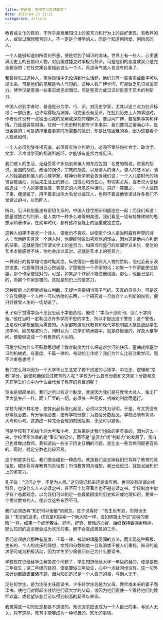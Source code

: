 ```yaml
---
title: 林语堂：怎样才叫受过教育？
date: 2015-04-23 11:21
categories: article
---
```


教育或文化的目的，不外乎是发展知识上的鉴赏力和行为上的良好表现。有教养的人，或受过理想教育的人，不一定是个博学的人，而是个知道何所爱、何所恶的人。

<!-- more -->

一个人能够知道何所爱何所恶，便是尝到了知识的滋味。世界上有一些人，心里塞满历史上的日期和人物，对俄国或捷克时事极为熟识，可是他们的态度或观点是完全错误的；在社交集会里碰到这么一个人，真是再气煞人也没有的事了。

我曾碰见过这种人，觉得谈话中无论讲到什么话题，他们总有一些事实或数字可以提出来，可是他们的见解是令人气短的。这种人有广博学问，可是缺乏见识或鉴赏力。博学仅是塞满一些事实或见闻而已，可是鉴赏力或见识却是基于艺术的判断力。

中国人讲到学者时，普通是分为学、行、识。对历史学家，尤其以这三点为批评标准；一部历史，也许写得极为渊博，可完全没有见识，在批判历史上人物事迹时，作者也许没有一点独出心裁的见解或深刻的理解力。要见闻广博，要搜集事实和详情，乃是最容易的事。任何一个历史时代都有许多事实，我们要将之塞满心中，是很容易的；可是选择重要事实时所需要的见识，却是比较困难的事，因为这要看个人观点如何。

一个人必须能够寻根究底，必须具有独立判断力，必须不受任何社会学、政治学、文学、艺术或学究的胡说所威吓，才能够有鉴赏力或见识。

我们成人的生活，无疑受着许多胡说和骗人的东西包围：名誉的胡说，财富的胡说，爱国的胡说，政治的胡说，宗教的胡说，以及骗人的诗人，骗人的艺术家，骗人的独裁者和骗人的心理学家。精神分析学家会告诉我们说：一个人儿童时代的肠胃官能活动，对后来生活上的野心、进取心和责任心，有切实关系，或者说大便秘结造成一个人的吝啬性情；有见识的人听见这种话时，只好一笑置之。一个人做错了事，便是错了，用不着拿出伟大名誉以威压人，也用不着说他曾读过许多我们不曾读过的书，以恐吓人。

所以，见识和胆量是有密切关系的，中国人往往把识和胆连在一起；而我们知道：胆量或独立的判断，是人类中一种多么难得的美德。我们看见一切有特殊建树的思想家和著作家，在幼年时代，都有这种智能上的胆量或独立性。

这种人如果不喜欢一个诗人，便表示不喜欢，纵使那个诗人是当时最有声望的诗人；当他确实喜欢一个诗人时，他便能够说出喜欢他的理由，因为这是他内心判断的结果。这就是我们所谓文学上的鉴赏力。如果当时盛行的绘画学派主张，使他的艺术本能感觉不快，他也会加以反对。这就是艺术上的鉴赏力。

一种流行的哲学理论或时髦观念，纵使得到一些最伟大人物的赞助，他也会表示漠然态度。他要等到自己心悦诚服，才愿相信一个作家的话；如果一个作家能使他信服，那个作家便是对的，可是，如果那个作家不能使他信服，那么，他自己是对的，而那个作家是错的。这就是知识上的鉴赏力。

这种智能上的胆量或独立判断，无疑地需要相当孩子气的、天真的自信力，可是这个自我便是一个人唯一可以依附的东西，一个研究者一旦放弃个人判断的权利，便只好接受人生的一切胡说了。

孔子似乎觉得学而不思比思而不学更危险，他说：“学而不思则罔，思而不学则殆。”他在当时一定看见过许多学而不思的学生，所以才提出这个警告；这个警告，正是现代学校里极为需要的。大家都知道现代教育和现代学校制度大抵是鼓励学生求学问，而忽略鉴别力，同时认为：把学识填满脑中，就是终极目的，好象大量学问，便能够造成一个有教育的人似的。

可是学校为什么不鼓励思想呢？教育制度为什么把追求学问的快乐，歪曲成堆塞学识的机械式、有量度、千篇一律的、被动的工作呢？我们为什么比较注重学问，而不注重思想呢？

我们怎么可以因为一个大学毕业生念完了若干规定的心理学、中古史、逻辑和“宗教”学分，而便称他做受过教育的人呢？学校为什么要有分数和文凭呢？分数和文凭在学生们心中为什么会代替了教育的真目的呢？

理由是很简单的。我们之所以有这个制度，就是因为我们是在教育大批人，像工厂里大量生产一样，而工厂里的一切，必须依一种死板、机械的制度而运行。

学校为保护其名誉，使其出品标准化起见，必须以文凭为证明。于是，有文凭便有分等级必要，有分等级必要，便有学校分数；为要给分数起见，学校必须有背诵、大考和小考。这造成一种完全合理的前因后果，无法可以避免。

可是学校有了机械化的大考和小考，其后果是比我们想象的更有害的。因为这么一来，学校里所注重的是“事实”的记忆，而不是“鉴赏力”或“判断力”的发展了。我自己也曾做过教师，我知道出一些关于历史日期的问题，是比出一些含糊问题更容易的。同时，批定分数也比较容易。

这个制度实行后，我们便会碰到一种危险，就是我们会忘掉我们已背弃了教育的真理想，或即将背弃教育的真理想；所谓教育的真理想，我已经说过，就是发展知识上的鉴赏力。

孔子说：“记问之学，不足为人师。”这句话记起来还是很有用。世间没有所谓必修科目，也没什么人人必读之书，甚至莎士比亚著作也不是必读之书。学校制度中似乎有个愚蠢观念，以为我们可以制定一些最低限度的历史知识或地理知识，要做一个受过教育的人，便非念这些东西不可。

我们必须放弃“知识可以衡量”的观念。庄子说得好：“吾生也有涯，而知也无涯！”知识的追求，终究是和探索一个新大陆一样，或如佛朗士所说“灵魂的冒险”一样。如果一个虚怀若谷、好问、好奇、冒险的心智，始终保持着探索精神，那么知识的追求就会成为欢乐的事，而不会变成痛苦的工作。

我们必须放弃那种有量度、千篇一律、被动的填塞见闻的方法，而实现这种积极、生长的、个人的欢乐的理想，文凭和分数制度一旦取消或不被人们重视，知识的追求便可成为积极活动，因为学生至少需要问自己为什么要读书。

学校现在已经替学生解答这个问题了，学生知道他读大学一年级的目的，便是要做二年级生；读二年级的目的，便是要做三年级生，心中一点疑问也没有。这一切外来计划都应该置诸不顾，因为知识追求是一个人自己的事，与别人无干。

现在的学生，是为注册主任而读书，许多好学生则是为父母、教师或未来的妻子而读书，使他们对得起出钱给他们读大学的父母，或因为他们要使一个善待他们的教师欢喜，或希望毕业后可以得到较高的薪俸以养家。

我觉得这一切的思念都是不道德的，知识追求应该成为一个人自己的事，与别人无关。只有这样，教育才能够成为一种积极的、欢乐的事情。